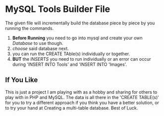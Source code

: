 # MySQL Tools Builder File

The given file will incrementally build the database piece by piece by you running the commands.

1. **Before Running** you need to go into mysql and create your own _Database_ to use though.
1. _choose_ said database next.
1. you can run the CREATE TAble(s) individually or together.
1. **BUT** the _INSERTS_ you need to run individually or an error can occur during 'INSERT INTO Tools' and 'INSERT INTO 'Images'.

## If You Like

This is just a project I am playing with as a hobby and sharing for others to play with in PHP and MySQL. The data is all there in the 'CREATE TABLE(s)' for you to try a different approach if you think you have a better solution, or to try your hand at Creating a multi-table database. Best of Luck.